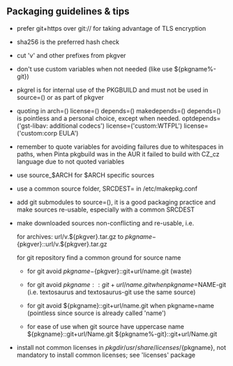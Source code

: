 ## Packaging guidelines & tips

* prefer git+https over git:// for taking advantage of TLS encryption

* sha256 is the preferred hash check

* cut 'v' and other prefixes from pkgver

* don't use custom variables when not needed (like use ${pkgname%-git})

* pkgrel is for internal use of the PKGBUILD and must not be used in source=() or as part of pkgver

* quoting in arch=() license=() depends=() makedepends=() depends=() is pointless and a personal choice,
except when needed.
optdepends=('gst-libav: additional codecs') license=('custom:WTFPL') license=('custom:corp EULA')

* remember to quote variables for avoiding failures due to whitespaces in paths, 
when Pinta pkgbuild was in the AUR it failed to build with CZ_cz language due to not quoted variables

* use source_$ARCH for $ARCH specific sources

* use a common source folder, SRCDEST= in /etc/makepkg.conf

* add git submodules to source=(), it is a good packaging practice and make sources re-usable, especially with a common SRCDEST

* make downloaded sources non-conflicting and re-usable, i.e.

  for archives: url/v.${pkgver}.tar.gz to ${pkgname}-${pkgver}::url/v.${pkgver}.tar.gz

  for git repository find a common ground for source name

    + for git avoid ${pkgname}-${pkgver}::git+url/name.git (waste)

    + for git avoid ${pkgname}::git+url/name.git when pkgname=$NAME-git (i.e. textosaurus and textosaurus-git use the same source)

    + for git avoid ${pkgname}::git+url/name.git when pkgname=name (pointless since source is already called 'name')

    + for ease of use when git source have uppercase name ${pkgname}::git+url/Name.git ${pkgname%-git}::git+url/Name.git

* install not common licenses in ${pkgdir}/usr/share/licenses/${pkgname}, not mandatory to install common licenses; see 'licenses' package
  
 




